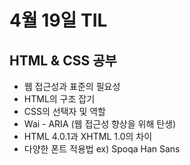 # 4월 19일 TIL

## HTML & CSS 공부
- 웹 접근성과 표준의 필요성
- HTML의 구조 잡기
- CSS의 선택자 및 역할
- Wai - ARIA (웹 접근성 향상을 위해 탄생)
- HTML 4.0.1과 XHTML 1.0의 차이
- 다양한 폰트 적용법 ex) Spoqa Han Sans